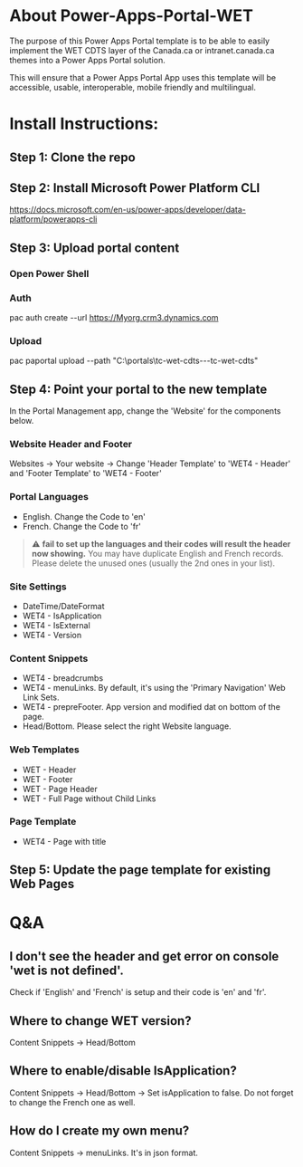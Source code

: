# About Power-Apps-Portal-WET
The purpose of this Power Apps Portal template is to be able to easily implement the WET CDTS layer of the Canada.ca or intranet.canada.ca themes into a Power Apps Portal solution.

This will ensure that a Power Apps Portal App uses this template will be accessible, usable, interoperable, mobile friendly and multilingual.

# Install Instructions:
## Step 1: Clone the repo

## Step 2: Install Microsoft Power Platform CLI
https://docs.microsoft.com/en-us/power-apps/developer/data-platform/powerapps-cli

## Step 3: Upload portal content
### Open Power Shell
### Auth
pac auth create --url https://Myorg.crm3.dynamics.com
### Upload
pac paportal upload --path "C:\portals\tc-wet-cdts---tc-wet-cdts"

## Step 4: Point your portal to the new template
In the Portal Management app, change the 'Website' for the components below.
### Website Header and Footer
Websites -> Your website -> Change 'Header Template' to 'WET4 - Header' and 'Footer Template' to 'WET4 - Footer'
### Portal Languages
- English. Change the Code to 'en'
- French. Change the Code to 'fr'
> ⚠️ **fail to set up the languages and their codes will result the header now showing.** You may have duplicate English and French records. Please delete the unused ones (usually the 2nd ones in your list).
### Site Settings
- DateTime/DateFormat
- WET4 - IsApplication
- WET4 - IsExternal
- WET4 - Version

### Content Snippets
- WET4 - breadcrumbs
- WET4 - menuLinks. By default, it's using the 'Primary Navigation' Web Link Sets.
- WET4 - prepreFooter. App version and modified dat on bottom of the page.
- Head/Bottom. Please select the right Website language.

### Web Templates
- WET - Header
- WET - Footer
- WET - Page Header
- WET - Full Page without Child Links
### Page Template
- WET4 - Page with title

## Step 5: Update the page template for existing Web Pages

# Q&A
## I don't see the header and get error on console 'wet is not defined'.
Check if 'English' and 'French' is setup and their code is 'en' and 'fr'.
## Where to change WET version?
Content Snippets -> Head/Bottom
## Where to enable/disable IsApplication?
Content Snippets -> Head/Bottom -> Set isApplication to false. Do not forget to change the French one as well.
## How do I create my own menu?
Content Snippets -> menuLinks. It's in json format.




